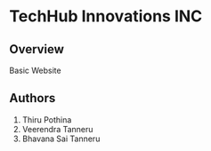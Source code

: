 # TechHub Innovations INC

## Overview

Basic Website

## Authors

1. Thiru Pothina
2. Veerendra Tanneru
3. Bhavana Sai Tanneru

